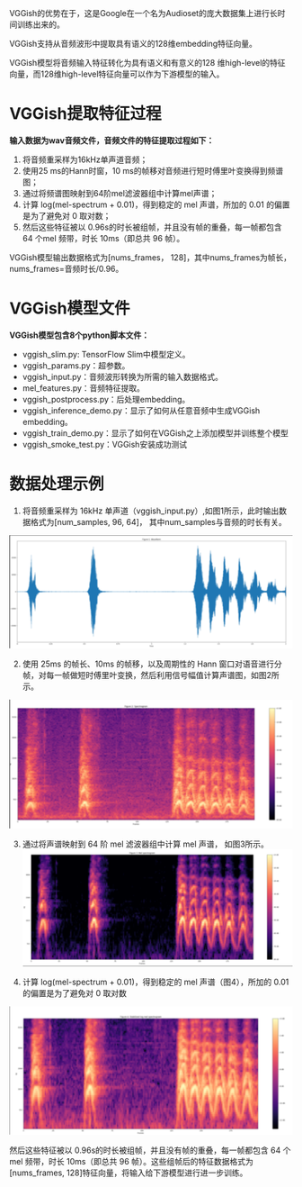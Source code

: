 VGGish的优势在于，这是Google在一个名为Audioset的庞大数据集上进行长时间训练出来的。

VGGish支持从音频波形中提取具有语义的128维embedding特征向量。

VGGish模型将音频输入特征转化为具有语义和有意义的128 维high-level的特征向量，而128维high-level特征向量可以作为下游模型的输入。

# VGGish提取特征过程

**输入数据为wav音频文件，音频文件的特征提取过程如下：**

1. 将音频重采样为16kHz单声道音频；
2. 使用25 ms的Hann时窗，10 ms的帧移对音频进行短时傅里叶变换得到频谱图；
3. 通过将频谱图映射到64阶mel滤波器组中计算mel声谱；
4. 计算 log(mel-spectrum + 0.01)，得到稳定的 mel 声谱，所加的 0.01 的偏置是为了避免对 0 取对数；
5. 然后这些特征被以 0.96s的时长被组帧，并且没有帧的重叠，每一帧都包含 64 个mel 频带，时长 10ms（即总共 96 帧）。

VGGish模型输出数据格式为[nums_frames， 128]，其中nums_frames为帧长，nums_frames=音频时长/0.96。





# VGGish模型文件

**VGGish模型包含8个python脚本文件：**

- vggish_slim.py: TensorFlow Slim中模型定义。
- vggish_params.py：超参数。
- vggish_input.py：音频波形转换为所需的输入数据格式。
- mel_features.py：音频特征提取。
- vggish_postprocess.py：后处理embedding。
- vggish_inference_demo.py：显示了如何从任意音频中生成VGGish embedding。
- vggish_train_demo.py：显示了如何在VGGish之上添加模型并训练整个模型
- vggish_smoke_test.py：VGGish安装成功测试

# 数据处理示例

1. 将音频重采样为 16kHz 单声道（vggish_input.py）,如图1所示，此时输出数据格式为[num_samples, 96, 64]， 其中num_samples与音频的时长有关。

![image-20220218215324797](VGGish.assets/image-20220218215324797.png)

2. 使用 25ms 的帧长、10ms 的帧移，以及周期性的 Hann 窗口对语音进行分帧，对每一帧做短时傅里叶变换，然后利用信号幅值计算声谱图，如图2所示。

![image-20220218215402351](VGGish.assets/image-20220218215402351.png)

3. 通过将声谱映射到 64 阶 mel 滤波器组中计算 mel 声谱， 如图3所示。![image-20220218215438861](VGGish.assets/image-20220218215438861.png)

4. 计算 log(mel-spectrum + 0.01)，得到稳定的 mel 声谱（图4），所加的 0.01 的偏置是为了避免对 0 取对数

![image-20220218215521190](VGGish.assets/image-20220218215521190.png)

然后这些特征被以 0.96s的时长被组帧，并且没有帧的重叠，每一帧都包含 64 个 mel 频带，时长 10ms（即总共 96 帧）。这些组帧后的特征数据格式为[nums_frames, 128]特征向量，将输入给下游模型进行进一步训练。

